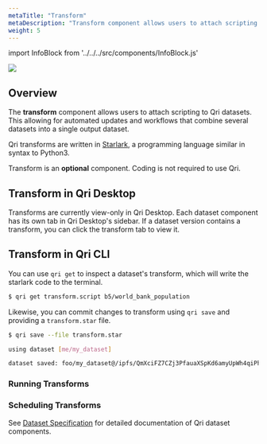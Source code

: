 ```yaml
---
metaTitle: "Transform"
metaDescription: "Transform component allows users to attach scripting to Qri datasets."
weight: 5
---
```


import InfoBlock from '../../../src/components/InfoBlock.js'

<img src="/img/components_transform.png" />

## Overview

The __transform__ component allows users to attach scripting to Qri datasets.  This allowing for automated updates and workflows that combine several datasets into a single output dataset.

Qri transforms are written in [Starlark](https://docs.bazel.build/versions/master/skylark/language.html), a programming language similar in syntax to Python3.

<InfoBlock>
  Transform is an <strong>optional</strong> component.  Coding is not required to use Qri.
</InfoBlock>

## Transform in Qri Desktop

Transforms are currently view-only in Qri Desktop.  Each dataset component has its own tab in Qri Desktop's sidebar.  If a dataset version contains a transform, you can click the transform tab to view it.

## Transform in Qri CLI

You can use `qri get` to inspect a dataset's transform, which will write the starlark code to the terminal.

```bash
$ qri get transform.script b5/world_bank_population
```

Likewise, you can commit changes to transform using `qri save` and providing a `transform.star` file.


```bash
$ qri save --file transform.star

using dataset [me/my_dataset]

dataset saved: foo/my_dataset@/ipfs/QmXciFZ7CZj3PfauaXSpKd6amyUpWh4qiPhPGywFbzjhWa
```

### Running Transforms

### Scheduling Transforms

<InfoBlock>
  See <a href="/docs/reference/dataset-specification/">Dataset Specification</a> for detailed documentation of Qri dataset components.
</InfoBlock>
